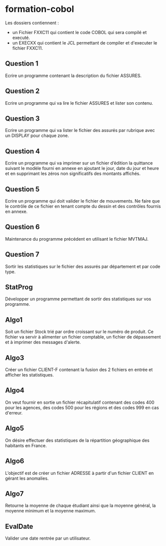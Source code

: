 # formation-cobol

Les dossiers contiennent :

- un Fichier FXXC11 qui contient le code COBOL qui sera compilé et executé.
- un EXECXX qui contient le JCL permettant de compiler et d'executer le fichier FXXC11.

## Question 1

Ecrire un programme contenant la description du fichier ASSURES.

## Question 2

Ecrire un programme qui va lire le fichier ASSURES et lister son contenu.

## Question 3

Ecrire un programme qui va lister le fichier des assurés par rubrique avec un DISPLAY pour chaque zone.

## Question 4

Ecrire un programme qui va imprimer sur un fichier d’édition la quittance suivant le modèle fourni en annexe en ajoutant le jour, date du jour et heure et en supprimant les zéros non significatifs des montants affichés.

## Question 5

Ecrire un programme qui doit valider le fichier de mouvements.
Ne faire que le contrôle de ce fichier en tenant compte du dessin et des contrôles fournis en annexe.

## Question 6

Maintenance du programme précédent en utilisant le fichier MVTMAJ.

## Question 7

Sortir les statistiques sur le fichier des assurés par département et par code type.

## StatProg

Développer un programme permettant de sortir des statistiques sur vos programme.

## Algo1

Soit un fichier Stock trié par ordre croissant sur le numéro de produit.
Ce fichier va servir à alimenter un fichier comptable, un fichier de dépassement et à imprimer des messages d'alerte.

## Algo3

Créer un fichier CLIENT-F contenant la fusion des 2 fichiers en entrée et afficher les statistiques.

## Algo4

On veut fournir en sortie un fichier récapitulatif contenant des codes 400 pour les agences, des codes 500 pour les régions et des codes 999 en cas d'erreur.

## Algo5

On désire effectuer des statistiques de la répartition géographique des habitants en France.

## Algo6

L’objectif est de créer un fichier ADRESSE à partir d'un fichier CLIENT en gérant les anomalies.

## Algo7

Retourne la moyenne de chaque étudiant ainsi que la moyenne général, la moyenne minimum et la moyenne maximum.

## EvalDate

Valider une date rentrée par un utilisateur.
